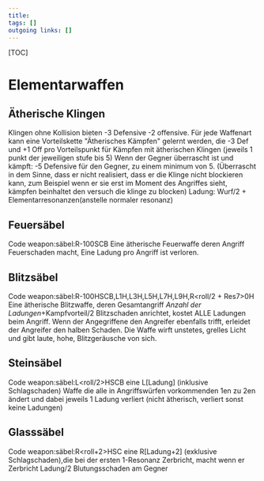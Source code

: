 ```yaml
---
title:   
tags: []
outgoing links: []  
---
```

[TOC]  

# Elementarwaffen  
## Ätherische Klingen  
Klingen ohne Kollision bieten -3 Defensive -2 offensive.
Für jede Waffenart kann eine Vorteilskette "Ätherisches Kämpfen" gelernt werden, die 
 -3 Def und +1 Off pro Vorteilspunkt für Kämpfen mit ätherischen Klingen (jeweils 1 punkt der jeweiligen stufe bis 5)
Wenn der Gegner überrascht ist und kämpft: -5 Defensive für den Gegner, zu einem minimum von 5. (Überrascht in dem Sinne, dass er nicht realisiert, dass er die Klinge nicht blockieren kann, zum Beispiel wenn er sie erst im Moment des Angriffes sieht, kämpfen beinhaltet den versuch die klinge zu blocken)
Ladung: Wurf/2 + Elementarresonanzen(anstelle normaler resonanz)

## Feuersäbel
Code weapon:säbel:R-100SCB
Eine ätherische Feuerwaffe deren Angriff Feuerschaden macht, Eine Ladung pro Angriff ist verloren.
## Blitzsäbel
Code weapon:säbel:R-100HSCB,L1H,L3H,L5H,L7H,L9H,R<roll/2 + Res7>0H 
Eine ätherische Blitzwaffe, deren Gesamtangriff  *Anzahl der Ladungen*+Kampfvorteil/2 Blitzschaden anrichtet, kostet ALLE Ladungen beim Angriff.
Wenn der Angegriffene den Angreifer ebenfalls trifft, erleidet der Angreifer den halben Schaden.
Die Waffe wirft unstetes, grelles Licht und gibt laute, hohe, Blitzgeräusche von sich.
## Steinsäbel
Code weapon:säbel:L<roll/2>HSCB
eine L[Ladung] (inklusive Schlagschaden) Waffe die alle in Angriffswürfen vorkommenden 1en zu 2en ändert und dabei jeweils 1 Ladung verliert (nicht ätherisch, verliert sonst keine Ladungen)
## Glasssäbel
Code weapon:säbel:R<roll+2>HSC
eine R[Ladung+2] (exklusive Schlagschaden),die bei der ersten 1-Resonanz Zerbricht, macht wenn er Zerbricht Ladung/2 Blutungsschaden am Gegner 
